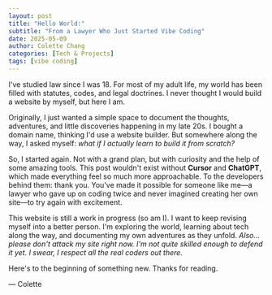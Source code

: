 ```yaml
---
layout: post
title: "Hello World:"
subtitle: "From a Lawyer Who Just Started Vibe Coding"
date: 2025-05-09
author: Colette Chang
categories: [Tech & Projects]
tags: [vibe coding]
---
```

I've studied law since I was 18. For most of my adult life, my world has been filled with statutes, codes, and legal doctrines. I never thought I would build a website by myself, but here I am.

Originally, I just wanted a simple space to document the thoughts, adventures, and little discoveries happening in my late 20s. I bought a domain name, thinking I'd use a website builder. But somewhere along the way, I asked myself: *what if I actually learn to build it from scratch?*

So, I started again. Not with a grand plan, but with curiosity and the help of some amazing tools. This post wouldn't exist without **Cursor** and **ChatGPT**, which made everything feel so much more approachable. To the developers behind them: thank you. You've made it possible for someone like me—a lawyer who gave up on coding twice and never imagined creating her own site—to try again with excitement.

This website is still a work in progress (so am I). I want to keep revising myself into a better person. I'm exploring the world, learning about tech along the way, and documenting my own adventures as they unfold.
*Also... please don't attack my site right now. I'm not quite skilled enough to defend it yet. I swear, I respect all the real coders out there.*

Here's to the beginning of something new. Thanks for reading.

— Colette 